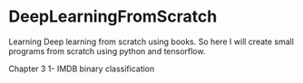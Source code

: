 # DeepLearningFromScratch
Learning Deep learning from scratch using books. So here I will create small programs from scratch using python and tensorflow.

Chapter 3 
1- IMDB binary classification
